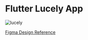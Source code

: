 # Flutter Lucely App 

![lucely](https://user-images.githubusercontent.com/74099030/219303471-c0465938-6327-424e-b34d-e1713e59cc58.JPG)


[Figma Design Reference](https://www.figma.com/file/K566HilscioLO1fNtddgFT/Lucely-App-Clone?node-id=0%3A1&t=rEzsS4t6gB4vIef5-1)
